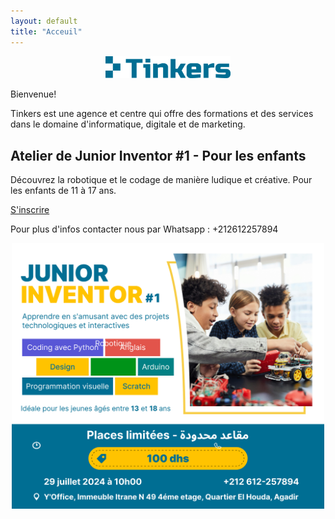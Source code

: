 ```yaml
---
layout: default
title: "Acceuil"
---
```


<p align="center">
  <img width="200"   src="assets/img/tinkers-logo.png"  />
</p>
 
Bienvenue!

Tinkers est une agence et centre qui offre des formations et des services dans le domaine d'informatique, digitale et de marketing.

## Atelier de Junior Inventor #1 - Pour les enfants

Découvrez la robotique et le codage de manière ludique et créative. Pour les enfants de 11 à 17 ans.

[S'inscrire](https://docs.google.com/forms/d/e/1FAIpQLScDHTBjlK-vS47PIAqmvuT1oUga8dujyQFChl_q3ukESLDBPQ/viewform)

Pour plus d'infos contacter nous par Whatsapp : +212612257894
<p align="center"> 
 <img width="500"   src="assets/img/poster.png"  />
</p>
